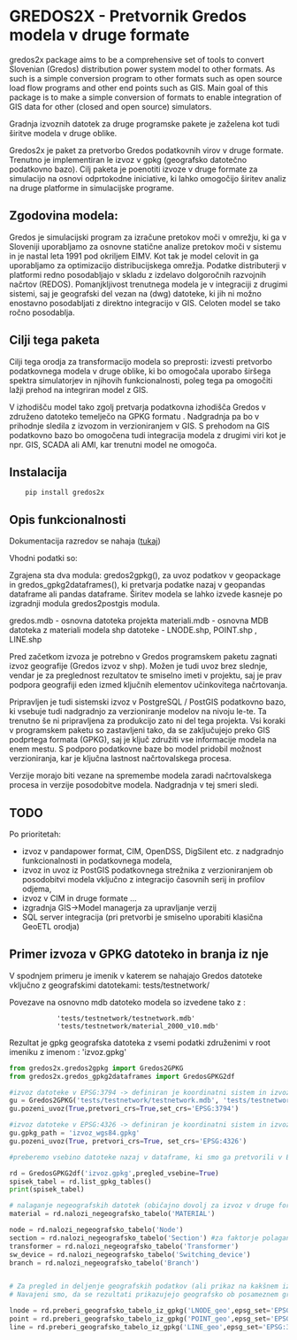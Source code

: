 # GREDOS2X - Pretvornik Gredos modela v druge formate 

gredos2x package aims to be a comprehensive set of tools to convert Slovenian (Gredos) distribution power system model to other formats. 
As such is a simple conversion program to other formats such as open source load flow programs and other end points such as GIS. 
Main goal of this package is to make a simple conversion of formats to enable integration of GIS data for other (closed and open source) simulators.

Gradnja izvoznih datotek za druge programske pakete je zaželena kot tudi širitve modela v druge oblike. 

Gredos2x je paket za pretvorbo Gredos podatkovnih virov v druge formate. Trenutno je implementiran le izvoz v gpkg (geografsko datotečno podatkovno bazo). 
Cilj paketa je poenotiti izvoze v druge formate za simulacijo na osnovi odprtokodne iniciative, ki lahko omogočijo širitev analiz na druge platforme in 
simulacijske programe. 

## Zgodovina modela: 

Gredos je simulacijski program za izračune pretokov moči v omrežju, ki ga v Sloveniji uporabljamo za 
osnovne statične analize pretokov moči v sistemu in je nastal leta 1991 pod okriljem EIMV. Kot tak je model celovit in ga uporabljamo za optimizacijo distribucijskega omrežja. Podatke distributerji v platformi redno posodabljajo v skladu z izdelavo dolgoročnih razvojnih načrtov (REDOS). Pomanjkljivost trenutnega modela je v integraciji z drugimi sistemi, saj je geografski del vezan na (dwg) datoteke, ki jih ni možno enostavno posodabljati z direktno integracijo v GIS. Celoten model se tako ročno posodablja. 

## Cilji tega paketa 

Cilji tega orodja za transformacijo modela so preprosti: izvesti pretvorbo podatkovnega modela v druge oblike, ki bo omogočala uporabo širšega spektra simulatorjev in njihovih funkcionalnosti, poleg tega pa omogočiti lažji prehod na integriran model z GIS. 

V izhodišču model tako zgolj pretvarja podatkovna izhodišča Gredos v združeno datoteko temelječo na GPKG formatu . Nadgradnja pa bo v prihodnje sledila z izvozom in verzioniranjem v GIS. S prehodom na GIS podatkovno bazo bo omogočena tudi integracija modela z drugimi viri kot je npr. GIS, SCADA ali AMI, kar trenutni model ne omogoča. 
 
##  Instalacija

        pip install gredos2x


## Opis funkcionalnosti 

Dokumentacija razredov se nahaja ([tukaj](https://gskrt.github.io/gredos2x/index.html))

Vhodni podatki so: 

Zgrajena sta dva modula: gredos2gpkg(), za uvoz podatkov v geopackage in gredos_gpkg2dataframes(), ki pretvarja podatke nazaj v geopandas dataframe ali pandas dataframe. Širitev modela se lahko izvede kasneje po izgradnji modula gredos2postgis modula. 

gredos.mdb - osnovna datoteka projekta
materiali.mdb - osnovna MDB datoteka z materiali modela
shp datoteke - LNODE.shp, POINT.shp , LINE.shp

Pred začetkom izvoza je potrebno v Gredos programskem paketu zagnati izvoz geografije (Gredos izvoz v shp). Možen je tudi uvoz brez slednje, vendar je 
za preglednost rezultatov te smiselno imeti v projektu, saj je prav podpora geografiji eden izmed ključnih elementov učinkovitega načrtovanja. 

Pripravljen je tudi sistemski izvoz v PostgreSQL / PostGIS podatkovno bazo, ki vsebuje tudi nadgradnjo za verzioniranje modelov na nivoju le-te. 
Ta trenutno še ni pripravljena za produkcijo zato ni del tega projekta. 
Vsi koraki v programskem paketu so zastavljeni tako, da se zaključujejo preko GIS podprtega formata (GPKG), saj je ključ združiti vse informacije modela na enem mestu. 
S podporo podatkovne baze bo model pridobil možnost verzioniranja, kar je ključna lastnost načrtovalskega procesa. 

Verzije morajo biti vezane na spremembe modela zaradi načrtovalskega procesa in verzije posodobitve modela. Nadgradnja v tej smeri sledi.

## TODO
Po prioritetah: 

* izvoz v pandapower format, CIM, OpenDSS, DigSilent etc.  z nadgradnjo funkcionalnosti in podatkovnega modela, 
* izvoz in uvoz iz PostGIS podatkovnega strežnika z verzioniranjem ob posodobitvi modela vključno z integracijo časovnih serij in profilov odjema, 
* izvoz v CIM in druge formate ...
* izgradnja GIS->Model managerja za upravljanje verzij
* SQL server integracija (pri pretvorbi je smiselno uporabiti klasična GeoETL orodja)



## Primer izvoza v GPKG datoteko in branja iz nje 

V spodnjem primeru je imenik v katerem se nahajajo Gredos datoteke vključno z geografskimi datotekami: tests/testnetwork/

Povezave na osnovno mdb datoteko modela so izvedene tako z : 

                'tests/testnetwork/testnetwork.mdb'
                'tests/testnetwork/material_2000_v10.mdb'

Rezultat je gpkg geografska datoteka z vsemi podatki združenimi v root imeniku z imenom : 'izvoz.gpkg'



```python
from gredos2x.gredos2gpkg import Gredos2GPKG
from gredos2x.gredos_gpkg2dataframes import GredosGPKG2df

#izvoz datoteke v EPSG:3794 -> definiran je koordinatni sistem in izvoz v datoteko 'izvoz.gpkg'
gu = Gredos2GPKG('tests/testnetwork/testnetwork.mdb', 'tests/testnetwork/material_2000_v10.mdb','izvoz.gpkg')
gu.pozeni_uvoz(True,pretvori_crs=True,set_crs='EPSG:3794')

#izvoz datoteke v EPSG:4326 -> definiran je koordinatni sistem in izvoz v datoteko 'izvoz_wgs84.gpkg'
gu.gpkg_path = 'izvoz_wgs84.gpkg'
gu.pozeni_uvoz(True, pretvori_crs=True, set_crs='EPSG:4326')

#preberemo vsebino datoteke nazaj v dataframe, ki smo ga pretvorili v EPSG:3794

rd = GredosGPKG2df('izvoz.gpkg',pregled_vsebine=True)
spisek_tabel = rd.list_gpkg_tables()
print(spisek_tabel)

# nalaganje negeografskih datotek (običajno dovolj za izvoz v druge formate in sestavo modela)
material = rd.nalozi_negeografsko_tabelo('MATERIAL')

node = rd.nalozi_negeografsko_tabelo('Node')
section = rd.nalozi_negeografsko_tabelo('Section') #za faktorje polaganja 
transformer = rd.nalozi_negeografsko_tabelo('Transformer')
sw_device = rd.nalozi_negeografsko_tabelo('Switching_device')
branch = rd.nalozi_negeografsko_tabelo('Branch')


# Za pregled in deljenje geografskih podatkov (ali prikaz na kakšnem izmed GIS Python prikazovalniku)
# Navajeni smo, da se rezultati prikazujejo geografsko ob posameznem grafičnem elementu na zemljevidu, kar je dobra praksa za SNO še posebej pa za NNO omrežje

lnode = rd.preberi_geografsko_tabelo_iz_gpkg('LNODE_geo',epsg_set='EPSG:3794')
point = rd.preberi_geografsko_tabelo_iz_gpkg('POINT_geo',epsg_set='EPSG:3794')
line = rd.preberi_geografsko_tabelo_iz_gpkg('LINE_geo',epsg_set='EPSG:3794')
```

